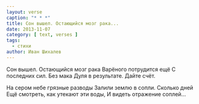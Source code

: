 ```yaml
---
layout: verse
caption: "* * *"
title: Сон вышел. Остающийся мозг рака...
date: 2013-11-07
category: [ text, verses ]
tags:
  - стихи
author: Иван Шихалев
---
```

Сон вышел. Остающийся мозг рака
Варёного потрудится ещё
С последних сил. Без мака
Дуля в результате. Дайте счёт.

На сером небе грязные разводы
Залили землю в сопли. Сколько дней
Ещё смотреть, как утекают эти воды,
И видеть отражение соплей...

